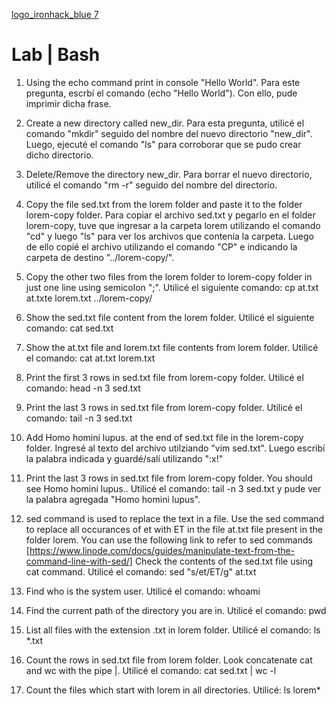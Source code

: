 [logo_ironhack_blue 7](https://user-images.githubusercontent.com/23629340/40541063-a07a0a8a-601a-11e8-91b5-2f13e4e6b441.png)

# Lab | Bash
1. Using the echo command print in console "Hello World".
Para este pregunta, escrbí el comando (echo "Hello World"). Con ello, pude imprimir dicha frase.

2. Create a new directory called new_dir.
Para esta pregunta, utilicé el comando "mkdir" seguido del nombre del nuevo directorio "new_dir". Luego, ejecuté el comando "ls" para corroborar que se pudo crear dicho directorio.

3. Delete/Remove the directory new_dir.
Para borrar el nuevo directorio, utilicé el comando "rm -r" seguido del nombre del directorio.

4. Copy the file sed.txt from the lorem folder and paste it to the folder lorem-copy folder.
Para copiar el archivo sed.txt y pegarlo en el folder lorem-copy, tuve que ingresar a la carpeta lorem utilizando el comando "cd" y luego "ls" para ver los archivos que contenía la carpeta. Luego de ello copié el archivo utilizando el comando "CP" e indicando la carpeta de destino "../lorem-copy/". 

5. Copy the other two files from the lorem folder to lorem-copy folder in just one line using semicolon ";".
Utilicé el siguiente comando: cp at.txt at.txte lorem.txt ../lorem-copy/

6. Show the sed.txt file content from the lorem folder.
Utilicé el siguiente comando: cat sed.txt

7. Show the at.txt file and lorem.txt file contents from lorem folder.
Utilicé el comando: cat at.txt lorem.txt

8. Print the first 3 rows in sed.txt file from lorem-copy folder.
Utilicé el comando: head -n 3 sed.txt 

9. Print the last 3 rows in sed.txt file from lorem-copy folder.
Utilicé el comando: tail -n 3 sed.txt 

10. Add Homo homini lupus. at the end of sed.txt file in the lorem-copy folder.
Ingresé al texto del archivo utilziando "vim sed.txt". Luego escribí la palabra indicada y guardé/salí utilizando ":x!"

11. Print the last 3 rows in sed.txt file from lorem-copy folder. You should see Homo homini lupus.. 
Utilicé el comando: tail -n 3 sed.txt y pude ver la palabra agregada "Homo homini lupus".

12. sed command is used to replace the text in a file. Use the sed command to replace all occurances of et with ET in the file at.txt file present in the folder lorem. You can use the following link to refer to sed commands [https://www.linode.com/docs/guides/manipulate-text-from-the-command-line-with-sed/] Check the contents of the sed.txt file using cat command.
Utilicé el comando: sed "s/et/ET/g" at.txt

13. Find who is the system user.
Utilicé el comando: whoami


14. Find the current path of the directory you are in.
Utilicé el comando: pwd

15. List all files with the extension .txt in lorem folder.
Utilicé el comando: ls *.txt

16. Count the rows in sed.txt file from lorem folder. Look concatenate cat and wc with the pipe |.
Utilicé el comando: cat sed.txt | wc -l


17. Count the files which start with lorem in all directories.
Utilicé: ls lorem*
